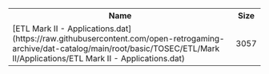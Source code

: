 <table>
<tr><th>Name</th><th>Size</th></tr>
<tr><td>
[ETL Mark II - Applications.dat](https://raw.githubusercontent.com/open-retrogaming-archive/dat-catalog/main/root/basic/TOSEC/ETL/Mark II/Applications/ETL Mark II - Applications.dat)
</td><td>3057</td></tr>
</table>
